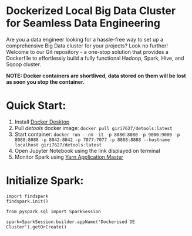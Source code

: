 # Dockerized Local Big Data Cluster for Seamless Data Engineering

Are you a data engineer looking for a hassle-free way to set up a comprehensive Big Data cluster for your projects? Look no further! Welcome to our Git repository - a one-stop solution that provides a Dockerfile to effortlessly build a fully functional Hadoop, Spark, Hive, and Sqoop cluster.

**NOTE: Docker containers are shortlived, data stored on them will be lost as soon you stop the container.** 

# Quick Start:
1. Install [Docker Desktop](https://www.docker.com/products/docker-desktop/)
2. Pull _detools_ docker image: `docker pull giri7627/detools:latest`  
3. Start container: `docker run --rm -it -p 8080:8080 -p 9000:9000 -p 8088:8088 -p 8042:8042 -p 7077:7077 -p 8888:8888 --hostname localhost giri7627/detools:latest`  
4. Open Jupyter Notebook using the link displayed on terminal
5. Monitor Spark using [Yarn Application Master](http://localhost:8088)

# Initialize Spark:

```
import findspark
findspark.init()

from pyspark.sql import SparkSession

spark=SparkSession.builder.appName('Dockerised DE Cluster').getOrCreate()
```

